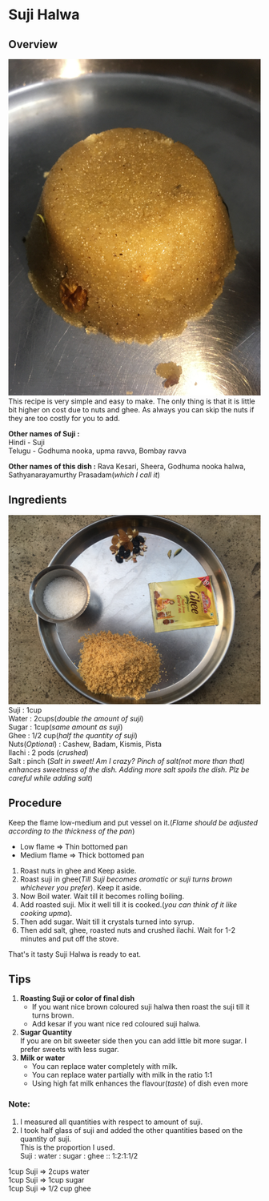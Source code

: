 # Suji Halwa
## Overview
![Final Dish](/Images/SujiHalwa/FinalDish.JPG)
This recipe is very simple and easy to make. The only thing is that it is little bit higher on cost due to nuts and ghee. As always you can skip the nuts if they are too costly for you to add.

**Other names of Suji :**  
Hindi - Suji  
Telugu - Godhuma nooka, upma ravva, Bombay ravva


**Other names of this dish :** Rava Kesari, Sheera, Godhuma nooka halwa, Sathyanarayamurthy Prasadam(*which I call it*)

## Ingredients
![Ingredients Card](/Images/SujiHalwa/IngredientsCard.JPG)
Suji : 1cup  
Water : 2cups(*double the amount of suji*)  
Sugar : 1cup(*same amount as suji*)  
Ghee : 1/2 cup(*half the quantity of suji*)  
Nuts(*Optional*) : Cashew, Badam, Kismis, Pista  
Ilachi : 2 pods (*crushed*)  
Salt : pinch (*Salt in sweet! Am I crazy? Pinch of salt(not more than that) enhances sweetness of the dish. Adding more salt spoils the dish. Plz be careful while adding salt*)  

## Procedure
Keep the flame low-medium and put vessel on it.(*Flame should be adjusted according to the thickness of the pan*)  
* Low flame => Thin bottomed pan
* Medium flame => Thick bottomed pan

1. Roast nuts in ghee and Keep aside.
2. Roast suji in ghee(*Till Suji becomes aromatic or suji turns brown whichever you prefer*). Keep it aside.
3. Now Boil water. Wait till it becomes rolling boiling.
4. Add roasted suji. Mix it well till it is cooked.(*you can think of it like cooking upma*).
5. Then add sugar. Wait till it crystals turned into syrup.
6. Then add salt, ghee, roasted nuts and crushed ilachi. Wait for 1-2 minutes and put off the stove.

That's it tasty Suji Halwa is ready to eat.

## Tips
1. **Roasting Suji or color of final dish**
    * If you want nice brown coloured suji halwa then roast the suji till it turns brown.
    * Add kesar if you want nice red coloured suji halwa.
2. **Sugar Quantity**  
If you are on bit sweeter side then you can add little bit more sugar. I prefer sweets with less sugar.
3. **Milk or water**
    * You can replace water completely with milk.
    * You can replace water partially with milk in the ratio 1:1
    * Using high fat milk enhances the flavour(*taste*) of dish even more

### Note:
1. I measured all quantities with respect to amount of suji.
2. I took half glass of suji and added the other quantities based on the quantity of suji.  
This is the proportion I used.  
Suji : water : sugar : ghee :: 1:2:1:1/2  

1cup Suji => 2cups water  
1cup Suji => 1cup sugar  
1cup Suji => 1/2 cup ghee  
